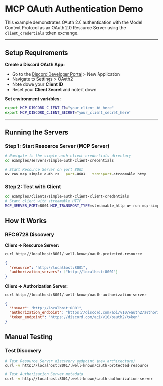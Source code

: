 # MCP OAuth Authentication Demo

This example demonstrates OAuth 2.0 authentication with the Model Context Protocol as an OAuth 2.0 Resource Server using the `client_credentials` token exchange.

---

## Setup Requirements

**Create a Discord OAuth App:**

- Go to the [Discord Developer Portal](https://discord.com/developers/applications) > New Application
- Navigate to Settings > OAuth2
- Note down your **Client ID**
- Reset your **Client Secret** and note it down

**Set environment variables:**

```bash
export MCP_DISCORD_CLIENT_ID="your_client_id_here"
export MCP_DISCORD_CLIENT_SECRET="your_client_secret_here"
```

---

## Running the Servers

### Step 1: Start Resource Server (MCP Server)

```bash
# Navigate to the simple-auth-client-credentials directory
cd examples/servers/simple-auth-client-credentials

# Start Resource Server on port 8001
uv run mcp-simple-auth-rs --port=8001 --transport=streamable-http
```

### Step 2: Test with Client

```bash
cd examples/clients/simple-auth-client-client-credentials
# Start client with streamable HTTP
MCP_SERVER_PORT=8001 MCP_TRANSPORT_TYPE=streamable_http uv run mcp-simple-auth-client-client-credentials
```

## How It Works

### RFC 9728 Discovery

**Client → Resource Server:**

```bash
curl http://localhost:8001/.well-known/oauth-protected-resource
```

```json
{
  "resource": "http://localhost:8001",
  "authorization_servers": ["http://localhost:8001"]
}
```

**Client → Authorization Server:**

```bash
curl http://localhost:8001/.well-known/oauth-authorization-server
```

```json
{
  "issuer": "http://localhost:8001",
  "authorization_endpoint": "https://discord.com/api/v10/oauth2/authorize",
  "token_endpoint": "https://discord.com/api/v10/oauth2/token"
}
```

## Manual Testing

### Test Discovery

```bash
# Test Resource Server discovery endpoint (new architecture)
curl -v http://localhost:8001/.well-known/oauth-protected-resource

# Test Authorization Server metadata
curl -v http://localhost:8001/.well-known/oauth-authorization-server
```
